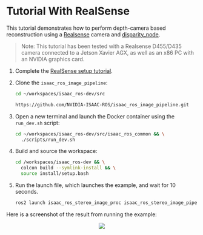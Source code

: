 # Tutorial With RealSense

This tutorial demonstrates how to perform depth-camera based reconstruction using a [Realsense](https://www.intel.com/content/www/us/en/architecture-and-technology/realsense-overview.html) camera and [disparity_node](https://github.com/NVIDIA-ISAAC-ROS/isaac_ros_image_pipeline/blob/main/isaac_ros_stereo_image_proc/src/disparity_node.cpp).

> Note: This tutorial has been tested with a Realsense D455/D435 camera connected to a Jetson Xavier AGX, as well as an x86 PC with an NVIDIA graphics card.

1. Complete the [RealSense setup tutorial](https://github.com/NVIDIA-ISAAC-ROS/.github/blob/main/profile/realsense-setup.md).

2. Clone the `isaac_ros_image_pipeline`:

    ```bash
    cd ~/workspaces/isaac_ros-dev/src
    ```

    ```bash
    https://github.com/NVIDIA-ISAAC-ROS/isaac_ros_image_pipeline.git
    ```

3. Open a new terminal and launch the Docker container using the `run_dev.sh` script:

    ```bash
    cd ~/workspaces/isaac_ros-dev/src/isaac_ros_common && \
      ./scripts/run_dev.sh
    ```

4. Build and source the workspace:

    ```bash
    cd /workspaces/isaac_ros-dev && \
      colcon build --symlink-install && \
      source install/setup.bash
    ```

5. Run the launch file, which launches the example, and wait for 10 seconds.

    ```bash
    ros2 launch isaac_ros_stereo_image_proc isaac_ros_stereo_image_pipeline.launch.py
    ```

Here is a screenshot of the result from running the example:

<div align="center"><img src="../../resources/realsense_example.png"/></div>
